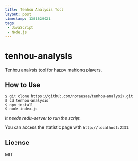 ```yaml
---
title: Tenhou Analysis Tool
layout: post
timestamp: 1381829021
tags:
 - JavaScript
 - Node.js
---
```


tenhou-analysis
===============

Tenhou analysis tool for happy mahjong players.

How to Use
----------

```
$ git clone https://github.com/noraesae/tenhou-analysis.git
$ cd tenhou-analysis
$ npm install
$ node index.js
```

*It needs redis-server to run the script.*

You can access the statistic page with `http://localhost:2331`.

License
-------

MIT
